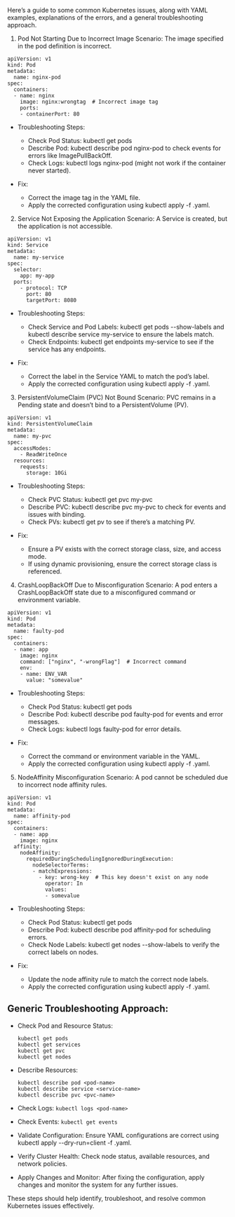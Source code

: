 Here’s a guide to some common Kubernetes issues, along with YAML examples, explanations of the errors, and a general troubleshooting approach.

1. Pod Not Starting Due to Incorrect Image
Scenario: The image specified in the pod definition is incorrect.

```
apiVersion: v1
kind: Pod
metadata:
  name: nginx-pod
spec:
  containers:
  - name: nginx
    image: nginx:wrongtag  # Incorrect image tag
    ports:
    - containerPort: 80
```

- Troubleshooting Steps:
    - Check Pod Status: kubectl get pods
    - Describe Pod: kubectl describe pod nginx-pod to check events for errors like ImagePullBackOff.
    - Check Logs: kubectl logs nginx-pod (might not work if the container never started).

- Fix:
    - Correct the image tag in the YAML file.
    - Apply the corrected configuration using kubectl apply -f <file>.yaml.
 
2. Service Not Exposing the Application
Scenario: A Service is created, but the application is not accessible.

```
apiVersion: v1
kind: Service
metadata:
  name: my-service
spec:
  selector:
    app: my-app
  ports:
    - protocol: TCP
      port: 80
      targetPort: 8080
```

- Troubleshooting Steps:

  -  Check Service and Pod Labels: kubectl get pods --show-labels and kubectl describe service my-service to ensure the labels match.
  -  Check Endpoints: kubectl get endpoints my-service to see if the service has any endpoints.

- Fix:

  - Correct the label in the Service YAML to match the pod’s label.
  - Apply the corrected configuration using kubectl apply -f <file>.yaml.
 
3. PersistentVolumeClaim (PVC) Not Bound
Scenario: PVC remains in a Pending state and doesn’t bind to a PersistentVolume (PV).
```
apiVersion: v1
kind: PersistentVolumeClaim
metadata:
  name: my-pvc
spec:
  accessModes:
    - ReadWriteOnce
  resources:
    requests:
      storage: 10Gi
```

- Troubleshooting Steps:

  - Check PVC Status: kubectl get pvc my-pvc
  - Describe PVC: kubectl describe pvc my-pvc to check for events and issues with binding.
  - Check PVs: kubectl get pv to see if there’s a matching PV.

- Fix:

  - Ensure a PV exists with the correct storage class, size, and access mode.
  - If using dynamic provisioning, ensure the correct storage class is referenced.
 
4. CrashLoopBackOff Due to Misconfiguration
Scenario: A pod enters a CrashLoopBackOff state due to a misconfigured command or environment variable.

```
apiVersion: v1
kind: Pod
metadata:
  name: faulty-pod
spec:
  containers:
  - name: app
    image: nginx
    command: ["nginx", "-wrongFlag"]  # Incorrect command
    env:
    - name: ENV_VAR
      value: "somevalue"
```

- Troubleshooting Steps:

  -  Check Pod Status: kubectl get pods
  -  Describe Pod: kubectl describe pod faulty-pod for events and error messages.
  - Check Logs: kubectl logs faulty-pod for error details.

- Fix:

  - Correct the command or environment variable in the YAML.
  - Apply the corrected configuration using kubectl apply -f <file>.yaml.
 
5. NodeAffinity Misconfiguration
Scenario: A pod cannot be scheduled due to incorrect node affinity rules.

```
apiVersion: v1
kind: Pod
metadata:
  name: affinity-pod
spec:
  containers:
  - name: app
    image: nginx
  affinity:
    nodeAffinity:
      requiredDuringSchedulingIgnoredDuringExecution:
        nodeSelectorTerms:
        - matchExpressions:
          - key: wrong-key  # This key doesn't exist on any node
            operator: In
            values:
            - somevalue
```

- Troubleshooting Steps:

  - Check Pod Status: kubectl get pods
  - Describe Pod: kubectl describe pod affinity-pod for scheduling errors.
  - Check Node Labels: kubectl get nodes --show-labels to verify the correct labels on nodes.
- Fix:

  - Update the node affinity rule to match the correct node labels.
  - Apply the corrected configuration using kubectl apply -f <file>.yaml.
 
## Generic Troubleshooting Approach:

- Check Pod and Resource Status:
    ```
    kubectl get pods
    kubectl get services
    kubectl get pvc
    kubectl get nodes
    ```
- Describe Resources:
    ```
    kubectl describe pod <pod-name>
    kubectl describe service <service-name>
    kubectl describe pvc <pvc-name>
    ```
- Check Logs: ```kubectl logs <pod-name>```

- Check Events: ```kubectl get events```
- Validate Configuration: Ensure YAML configurations are correct using kubectl apply --dry-run=client -f <file>.yaml.
- Verify Cluster Health: Check node status, available resources, and network policies.
- Apply Changes and Monitor: After fixing the configuration, apply changes and monitor the system for any further issues.

These steps should help identify, troubleshoot, and resolve common Kubernetes issues effectively.
